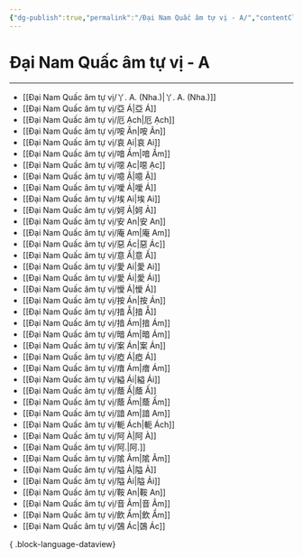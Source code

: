 ```yaml
---
{"dg-publish":true,"permalink":"/Đại Nam Quấc âm tự vị - A/","contentClasses":"list-cards","created":"2025-08-15T16:06:22.547+07:00"}
---
```


# Đại Nam Quấc âm tự vị - A
---

- [[Đại Nam Quấc âm tự vị/丫. A. (Nha.)\|丫. A. (Nha.)]]
- [[Đại Nam Quấc âm tự vị/亞 Á\|亞 Á]]
- [[Đại Nam Quấc âm tự vị/厄 Ạch\|厄 Ạch]]
- [[Đại Nam Quấc âm tự vị/咹 Ăn\|咹 Ăn]]
- [[Đại Nam Quấc âm tự vị/哀 Ai\|哀 Ai]]
- [[Đại Nam Quấc âm tự vị/喑 Ầm\|喑 Ầm]]
- [[Đại Nam Quấc âm tự vị/噁 Ạc\|噁 Ạc]]
- [[Đại Nam Quấc âm tự vị/噫 Ậ\|噫 Ậ]]
- [[Đại Nam Quấc âm tự vị/噯 Á\|噯 Á]]
- [[Đại Nam Quấc âm tự vị/埃 Ai\|埃 Ai]]
- [[Đại Nam Quấc âm tự vị/妸 Ả\|妸 Ả]]
- [[Đại Nam Quấc âm tự vị/安 An\|安 An]]
- [[Đại Nam Quấc âm tự vị/庵 Am\|庵 Am]]
- [[Đại Nam Quấc âm tự vị/惡 Ác\|惡 Ác]]
- [[Đại Nam Quấc âm tự vị/意 Ấ\|意 Ấ]]
- [[Đại Nam Quấc âm tự vị/愛 Ai\|愛 Ai]]
- [[Đại Nam Quấc âm tự vị/愛 Ái\|愛 Ái]]
- [[Đại Nam Quấc âm tự vị/懓 Á\|懓 Á]]
- [[Đại Nam Quấc âm tự vị/按 Án\|按 Án]]
- [[Đại Nam Quấc âm tự vị/揞 Ẵ\|揞 Ẵ]]
- [[Đại Nam Quấc âm tự vị/揞 Ám\|揞 Ám]]
- [[Đại Nam Quấc âm tự vị/暗 Ám\|暗 Ám]]
- [[Đại Nam Quấc âm tự vị/案 Án\|案 Án]]
- [[Đại Nam Quấc âm tự vị/瘂 Á\|瘂 Á]]
- [[Đại Nam Quấc âm tự vị/瘖 Ám\|瘖 Ám]]
- [[Đại Nam Quấc âm tự vị/縊 Ái\|縊 Ái]]
- [[Đại Nam Quấc âm tự vị/蔭 Ấ\|蔭 Ấ]]
- [[Đại Nam Quấc âm tự vị/蔭 Ấm\|蔭 Ấm]]
- [[Đại Nam Quấc âm tự vị/諳 Am\|諳 Am]]
- [[Đại Nam Quấc âm tự vị/軛 Ách\|軛 Ách]]
- [[Đại Nam Quấc âm tự vị/阿 À\|阿 À]]
- [[Đại Nam Quấc âm tự vị/阿.\|阿.]]
- [[Đại Nam Quấc âm tự vị/隂 Âm\|隂 Âm]]
- [[Đại Nam Quấc âm tự vị/隘 Ả\|隘 Ả]]
- [[Đại Nam Quấc âm tự vị/隘 Ải\|隘 Ải]]
- [[Đại Nam Quấc âm tự vị/鞍 An\|鞍 An]]
- [[Đại Nam Quấc âm tự vị/音 Âm\|音 Âm]]
- [[Đại Nam Quấc âm tự vị/飲 Ẩm\|飲 Ẩm]]
- [[Đại Nam Quấc âm tự vị/鵶 Ác\|鵶 Ác]]

{ .block-language-dataview}


